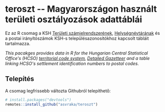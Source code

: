 # teroszt -- Magyarországon használt területi osztályozások adattáblái

Ez az R csomag a KSH [Területi számjelrendszerének](http://www.ksh.hu/teruleti_szamjel_menu), [Helységnévtárának](http://www.ksh.hu/apps/hntr.main) és a postai irányítószámok KSH-s településazonosítókhoz kapcsolt tábláit tartalmazza.

*This pacakges provides data in R for the Hungarian Central Statistical Office's (HCSO) [territorial code system](https://www.ksh.hu/tszJ_eng_menu), [Detailed Gazetteer](http://www.ksh.hu/apps/hntr.main?p_lang=EN) and a table linking HCSO's settlement identification numbers to postal codes.*

## Telepítés

A csomag legfrissebb változta Githubról telepíthető:

``` r
# install.packages("devtools")
remotes::install_github("asvraka/teroszt")
```
